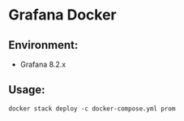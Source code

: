 # Grafana Docker

## Environment:
  * Grafana 8.2.x

## Usage:
```console
docker stack deploy -c docker-compose.yml prom
```
